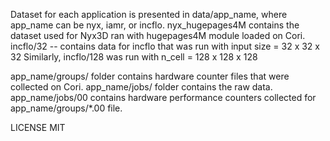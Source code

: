 Dataset for each application is presented in data/app_name, where app_name can be nyx, iamr, or incflo.
nyx_hugepages4M contains the dataset used for Nyx3D ran with hugepages4M module loaded on Cori.
incflo/32 -- contains data for incflo that was run with input size = 32 x 32 x 32
Similarly, incflo/128 was run with n_cell = 128 x 128 x 128

app_name/groups/ folder contains hardware counter files that were collected on Cori.
app_name/jobs/ folder contains the raw data. app_name/jobs/00 contains hardware performance counters collected
for app_name/groups/*.00 file.

LICENSE
MIT
